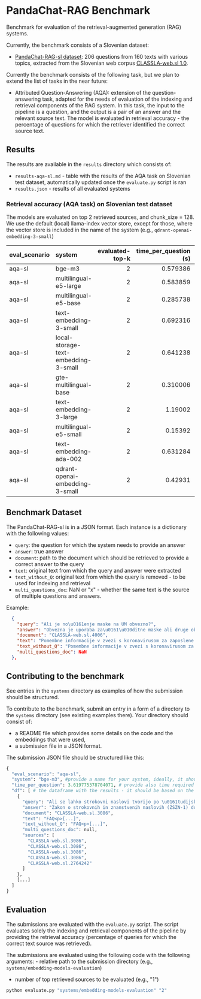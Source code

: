 # PandaChat-RAG Benchmark

Benchmark for evaluation of the retrieval-augmented generation (RAG) systems.

Currently, the benchmark consists of a Slovenian dataset:
- [PandaChat-RAG-sl dataset](data/eval_datasets/PandaChat-RAG-si/pandachat-rag-si-dataset.json): 206 questions from 160 texts with various topics, extracted from the Slovenian web corpus [CLASSLA-web.sl 1.0](
http://hdl.handle.net/11356/1882).

Currently the benchmark consists of the following task, but we plan to extend the list of tasks in the near future:
- Attributed Question-Answering (AQA): extension of the question-answering task, adapted for the needs of evaluation of the indexing and retrieval components of the RAG system. In this task, the input to the pipeline is a question, and the output is a pair of an answer and the relevant source text. The model is evaluated in retrieval accuracy - the percentage of questions for which the retriever identified the correct source text.

## Results

The results are available in the `results` directory which consists of:
- `results-aqa-sl.md` - table with the results of the AQA task on Slovenian test dataset, automatically updated once the `evaluate.py` script is ran
- `results.json` - results of all evaluated systems

### Retrieval accuracy (AQA task) on Slovenian test dataset

The models are evaluated on top 2 retrieved sources, and chunk_size = 128. We use the default (local) llama-index vector store, except for those, where the vector store is included in the name of the system (e.g., `qdrant-openai-embedding-3-small`)

| eval_scenario   | system                               |   evaluated-top-k |   time_per_question (s) |   correct_retrieval_count |   correct_retrieval_per |
|:----------------|:-------------------------------------|------------------:|------------------------:|--------------------------:|------------------------:|
| aqa-sl          | bge-m3                               |                 2 |                0.579386 |                       206 |                100      |
| aqa-sl          | multilingual-e5-large                |                 2 |                0.583859 |                       206 |                100      |
| aqa-sl          | multilingual-e5-base                 |                 2 |                0.285738 |                       205 |                 99.5146 |
| aqa-sl          | text-embedding-3-small               |                 2 |                0.692316 |                       205 |                 99.5146 |
| aqa-sl          | local-storage-text-embedding-3-small |                 2 |                0.641238 |                       205 |                 99.5146 |
| aqa-sl          | gte-multilingual-base                |                 2 |                0.310006 |                       204 |                 99.0291 |
| aqa-sl          | text-embedding-3-large               |                 2 |                1.19002  |                       204 |                 99.0291 |
| aqa-sl          | multilingual-e5-small                |                 2 |                0.15392  |                       203 |                 98.5437 |
| aqa-sl          | text-embedding-ada-002               |                 2 |                0.631284 |                       203 |                 98.5437 |
| aqa-sl          | qdrant-openai-embedding-3-small      |                 2 |                0.42931  |                       199 |                 96.6019 |

## Benchmark Dataset

The PandaChat-RAG-sl is in a JSON format. Each instance is a dictionary with the following values:
- `query`: the question for which the system needs to provide an answer
- `answer`: true answer
- `document`: path to the document which should be retrieved to provide a correct answer to the query
- `text`: original text from which the query and answer were extracted
- `text_without_Q`: original text from which the query is removed - to be used for indexing and retrieval
- `multi_questions_doc`: NaN or "x" - whether the same text is the source of multiple questions and answers.


Example:
```json
  {
    "query": "Ali je no\u0161enje maske na UM obvezno?",
    "answer": "Obvezna je uporaba za\u0161\u010ditne maske ali druge oblike za\u0161\u010dite ustnega in nosnega predela obraza v zaprtem javnem prostoru. Obvezno je tudi razku\u017eevanje rok.",
    "document": "CLASSLA-web.sl.4006",
    "text": "Pomembne informacije v zvezi s koronavirusom za zaposlene UM<p>Datum objave: 20. 11. 2020<p>Vpra\u0161anja v zvezi s koronavirusom SARS-CoV-2 za zaposlene<p>Ali je no\u0161enje maske na UM obvezno?<p>Obvezna je uporaba za\u0161\u010ditne maske ali druge oblike za\u0161\u010dite ustnega in nosnega predela obraza v zaprtem javnem prostoru. Obvezno je tudi razku\u017eevanje rok.<p>OBRAZLO\u017dITEV:<p>Obveza no\u0161enja za\u0161\u010ditnih mask je dolo\u010dena Odlok o za\u010dasnih ukrepih za zmanj\u0161anje tveganja oku\u017ebe in \u0161irjenja oku\u017ebe z virusom SARS-CoV-2 (Uradni list RS, \u0161t. 124/20, 135/20 in 143/20). [...]",
    "text_without_Q": "Pomembne informacije v zvezi s koronavirusom za zaposlene UM<p>Datum objave: 20. 11. 2020<p>Vpra\u0161anja v zvezi s koronavirusom SARS-CoV-2 za zaposlene<p><p>Obvezna je uporaba za\u0161\u010ditne maske ali druge oblike za\u0161\u010dite ustnega in nosnega predela obraza v zaprtem javnem prostoru. Obvezno je tudi razku\u017eevanje rok.<p>OBRAZLO\u017dITEV:<p>Obveza no\u0161enja za\u0161\u010ditnih mask je dolo\u010dena Odlok o za\u010dasnih ukrepih za zmanj\u0161anje tveganja oku\u017ebe in \u0161irjenja oku\u017ebe z virusom SARS-CoV-2 (Uradni list RS, \u0161t. 124/20, 135/20 in 143/20).[...]",
    "multi_questions_doc": NaN
  },
```

## Contributing to the benchmark

See entries in the `systems` directory as examples of how the submission should be structured.

To contribute to the benchmark, submit an entry in a form of a directory to the `systems` directory (see existing examples there). Your directory should consist of:
- a README file which provides some details on the code and the embeddings that were used, 
- a submission file in a JSON format.

The submission JSON file should be structured like this:
```python
{
  "eval_scenario": "aqa-sl", 
  "system": "bge-m3", #provide a name for your system, ideally, it should be the same as the name of your submission folder
  "time_per_question": 3.619775378704071, # provide also time required for the system to provide an answer (in seconds, per question)
  "df": [ # the dataframe with the results - it should be based on the benchmark dataframe, with the following column added: "sources": list of retrieved sources
    {
      "query": "Ali se lahko strokovni naslovi tvorijo po \u0161tudijskih smereh/usmeritvah?",
      "answer": "Zakon o strokovnih in znanstvenih naslovih (ZSZN-1) dolo\u010da, da se lahko strokovni naslov tvori tudi po smereh/usmeritvah.",
      "document": "CLASSLA-web.sl.3086",
      "text": "FAQ<p>[...]",
      "text_without_Q": "FAQ<p>[...]",
      "multi_questions_doc": null,
      "sources": [
        "CLASSLA-web.sl.3086",
        "CLASSLA-web.sl.3086",
        "CLASSLA-web.sl.3086",
        "CLASSLA-web.sl.3086",
        "CLASSLA-web.sl.2764242"
      ]
    },
	[...]
  ]
}
```

## Evaluation

The submissions are evaluated with the `evaluate.py` script. The script evaluates solely the indexing and retrieval components of the pipeline by providing the retrieval accuracy (percentage of queries for which the correct text source was retrieved).

The submissions are evaluated using the following code with the following arguments: - relative path to the submission directory (e.g., `systems/embedding-models-evaluation`)
- number of top retrieved sources to be evaluated (e.g., "1")

```python
python evaluate.py "systems/embedding-models-evaluation" "2"
```